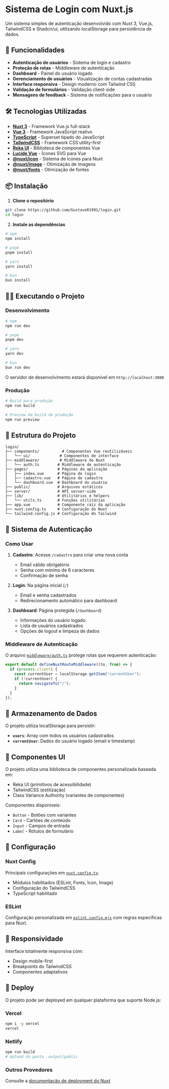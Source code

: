 # Sistema de Login com Nuxt.js

Um sistema simples de autenticação desenvolvido com Nuxt 3, Vue.js, TailwindCSS e Shadcn/ui, utilizando localStorage para persistência de dados.

## 🚀 Funcionalidades

- **Autenticação de usuários** - Sistema de login e cadastro
- **Proteção de rotas** - Middleware de autenticação
- **Dashboard** - Painel do usuário logado
- **Gerenciamento de usuários** - Visualização de contas cadastradas
- **Interface responsiva** - Design moderno com Tailwind CSS
- **Validação de formulários** - Validação client-side
- **Mensagens de feedback** - Sistema de notificações para o usuário

## 🛠️ Tecnologias Utilizadas

- **[Nuxt 3](https://nuxt.com/)** - Framework Vue.js full-stack
- **[Vue 3](https://vuejs.org/)** - Framework JavaScript reativo
- **[TypeScript](https://www.typescriptlang.org/)** - Superset tipado do JavaScript
- **[TailwindCSS](https://tailwindcss.com/)** - Framework CSS utility-first
- **[Reka UI](https://reka-ui.com/)** - Biblioteca de componentes Vue
- **[Lucide Vue](https://lucide.dev/)** - Ícones SVG para Vue
- **[@nuxt/icon](https://nuxt.com/modules/icon)** - Sistema de ícones para Nuxt
- **[@nuxt/image](https://nuxt.com/modules/image)** - Otimização de imagens
- **[@nuxt/fonts](https://nuxt.com/modules/fonts)** - Otimização de fontes

## 📦 Instalação

1. **Clone o repositório**

```bash
git clone https://github.com/GustavoR1991/login.git
cd login
```

2. **Instale as dependências**

```bash
# npm
npm install

# pnpm
pnpm install

# yarn
yarn install

# bun
bun install
```

## 🏃‍♂️ Executando o Projeto

### Desenvolvimento

```bash
# npm
npm run dev

# pnpm
pnpm dev

# yarn
yarn dev

# bun
bun run dev
```

O servidor de desenvolvimento estará disponível em `http://localhost:3000`

### Produção

```bash
# Build para produção
npm run build

# Preview da build de produção
npm run preview
```

## 📁 Estrutura do Projeto

```
login/
├── components/          # Componentes Vue reutilizáveis
│   └── ui/             # Componentes de interface
├── middleware/         # Middleware do Nuxt
│   └── auth.ts        # Middleware de autenticação
├── pages/             # Páginas da aplicação
│   ├── index.vue      # Página de login
│   ├── cadastro.vue   # Página de cadastro
│   └── dashboard.vue  # Dashboard do usuário
├── public/            # Arquivos estáticos
├── server/            # API server-side
├── lib/               # Utilitários e helpers
│   └── utils.ts       # Funções utilitárias
├── app.vue            # Componente raiz da aplicação
├── nuxt.config.ts     # Configuração do Nuxt
└── tailwind.config.js # Configuração do Tailwind
```

## 🔐 Sistema de Autenticação

### Como Usar

1. **Cadastro**: Acesse `/cadastro` para criar uma nova conta

   - Email válido obrigatório
   - Senha com mínimo de 6 caracteres
   - Confirmação de senha

2. **Login**: Na página inicial (`/`)

   - Email e senha cadastrados
   - Redirecionamento automático para dashboard

3. **Dashboard**: Página protegida (`/dashboard`)
   - Informações do usuário logado
   - Lista de usuários cadastrados
   - Opções de logout e limpeza de dados

### Middleware de Autenticação

O arquivo [`middleware/auth.ts`](middleware/auth.ts) protege rotas que requerem autenticação:

```typescript
export default defineNuxtRouteMiddleware((to, from) => {
  if (process.client) {
    const currentUser = localStorage.getItem("currentUser");
    if (!currentUser) {
      return navigateTo("/");
    }
  }
});
```

## 💾 Armazenamento de Dados

O projeto utiliza localStorage para persistir:

- **`users`**: Array com todos os usuários cadastrados
- **`currentUser`**: Dados do usuário logado (email e timestamp)

## 🎨 Componentes UI

O projeto utiliza uma biblioteca de componentes personalizada baseada em:

- Reka UI (primitivos de acessibilidade)
- TailwindCSS (estilização)
- Class Variance Authority (variantes de componentes)

Componentes disponíveis:

- `Button` - Botões com variantes
- `Card` - Cartões de conteúdo
- `Input` - Campos de entrada
- `Label` - Rótulos de formulário

## 🔧 Configuração

### Nuxt Config

Principais configurações em [`nuxt.config.ts`](nuxt.config.ts):

- Módulos habilitados (ESLint, Fonts, Icon, Image)
- Configuração do TailwindCSS
- TypeScript habilitado

### ESLint

Configuração personalizada em [`eslint.config.mjs`](eslint.config.mjs) com regras específicas para Nuxt.

## 📱 Responsividade

Interface totalmente responsiva com:

- Design mobile-first
- Breakpoints do TailwindCSS
- Componentes adaptativos

## 🚀 Deploy

O projeto pode ser deployed em qualquer plataforma que suporte Node.js:

### Vercel

```bash
npm i -g vercel
vercel
```

### Netlify

```bash
npm run build
# Upload da pasta .output/public
```

### Outros Provedores

Consulte a [documentação de deployment do Nuxt](https://nuxt.com/docs/getting-started/deployment)

